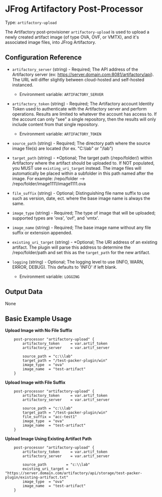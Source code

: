 # JFrog Artifactory Post-Processor

Type:  `artifactory-upload`

The Artifactory post-provisioner `artifactory-upload` is used to upload a newly created artifact image (of type OVA, OVF, or VMTX), and it's associated image files, into JFrog Artifactory.


## Configuration Reference

- `artifactory_server` (string) - Required; The API address of the Artifactory server (ex: https://server.domain.com:8081/artifactory/api). The URL will differ slightly between cloud-hosted and self-hosted instanced.
    * Environment variable: `ARTIFACTORY_SERVER`
- `artifactory_token` (string) - Required; The Artifactory account Identity Token used to authenticate with the Artifactory server and perform operations. Results are limited to whatever the account has access to. If the account can only "see" a single repository, then the results will only include content from that single repository.
    * Environment variable: `ARTIFACTORY_TOKEN`

- `source_path` (string) - Required; The directory path where the source image file(s) are located (for ex. "C:\\lab" or "/lab")
- `target_path` (string) - *Optional; The target path (/repo/folder/) within Artifactory where the artifact should be uploaded to. If NOT populated, you MUST use `existing_uri_target` instead. The image files will automatically be placed within a subfolder in this path named after the image. For example: /repo/folder --> /repo/folder/image1111/image1111.ova
- `file_suffix` (string) - Optional; Distinguishing file name suffix to use such as version, date, ect. where the base image name is always the same.
- `image_type` (string) - Required; The type of image that will be uploaded; supported types are 'ova', 'ovf', and 'vmtx'.
- `image_name` (string) - Required; The base image name without any file suffix or extension appended.
- `existing_uri_target` (string) - *Optional; The URI address of an existing artifact. The plugin will parse this address to determine the /repo/folder/path and set this as the `target_path` for the new artifact.
- `logging` (string) - Optional; The logging level to use (INFO, WARN, ERROR, DEBUG). This defaults to 'INFO' if left blank.
    * Environment variable: `LOGGING`

## Output Data

None


## Basic Example Usage

**Upload Image with No File Suffix**
```hcl
	post-processor "artifactory-upload" {
		artifactory_token     = var.artif_token  
        artifactory_server    = var.artif_server 
			
		source_path = "c:\\lab"
		target_path = "/test-packer-plugin/win"
		image_type  = "ova"
		image_name  = "test-artifact"
	}
```

**Upload Image with File Suffix**
```hcl
	post-processor "artifactory-upload" {
		artifactory_token     = var.artif_token  
        artifactory_server    = var.artif_server 
			
		source_path = "c:\\lab"
		target_path = "/test-packer-plugin/win"
		file_suffix = "acc-test1"
		image_type  = "ova"
		image_name  = "test-artifact"
	}
```

**Upload Image Using Existing Artifact Path**
```hcl
	post-processor "artifactory-upload" {
		artifactory_token     = var.artif_token  
        artifactory_server    = var.artif_server 
			
		source_path         = "c:\\lab"
		existing_uri_target = "https://server.domain.com/artifactory/api/storage/test-packer-plugin/existing-artifact.txt"
		image_type  = "ova"
		image_name  = "test-artifact"
	}
```